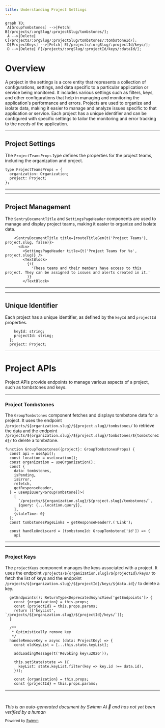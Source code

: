 ```yaml
---
title: Understanding Project Settings
---
```

```mermaid
graph TD;
 A[GroupTombstones] -->|Fetch| B[/projects/:orgSlug/:projectSlug/tombstones/];
 A -->|Delete| C[/projects/:orgSlug/:projectSlug/tombstones/:tombstoneId/];
 D[ProjectKeys] -->|Fetch| E[/projects/:orgSlug/:projectId/keys/];
 D -->|Delete| F[/projects/:orgSlug/:projectId/keys/:dataId/];
```

# Overview

A project in the settings is a core entity that represents a collection of configurations, settings, and data specific to a particular application or service being monitored. It includes various settings such as filters, keys, and other configurations that help in managing and monitoring the application's performance and errors. Projects are used to organize and isolate data, making it easier to manage and analyze issues specific to that application or service. Each project has a unique identifier and can be configured with specific settings to tailor the monitoring and error tracking to the needs of the application.

<SwmSnippet path="/static/app/views/settings/project/projectTeams.tsx" line="21">

---

## Project Settings

The <SwmToken path="static/app/views/settings/project/projectTeams.tsx" pos="21:2:2" line-data="type ProjectTeamsProps = {">`ProjectTeamsProps`</SwmToken> type defines the properties for the project teams, including the organization and project.

```tsx
type ProjectTeamsProps = {
  organization: Organization;
  project: Project;
};
```

---

</SwmSnippet>

<SwmSnippet path="/static/app/views/settings/project/projectTeams.tsx" line="56">

---

## Project Management

The <SwmToken path="static/app/views/settings/project/projectTeams.tsx" pos="56:2:2" line-data="    &lt;SentryDocumentTitle title={routeTitleGen(t(&#39;Project Teams&#39;), project.slug, false)}&gt;">`SentryDocumentTitle`</SwmToken> and <SwmToken path="static/app/views/settings/project/projectTeams.tsx" pos="58:2:2" line-data="        &lt;SettingsPageHeader title={t(&#39;Project Teams for %s&#39;, project.slug)} /&gt;">`SettingsPageHeader`</SwmToken> components are used to manage and display project teams, making it easier to organize and isolate data.

```tsx
    <SentryDocumentTitle title={routeTitleGen(t('Project Teams'), project.slug, false)}>
      <div>
        <SettingsPageHeader title={t('Project Teams for %s', project.slug)} />
        <TextBlock>
          {t(
            'These teams and their members have access to this project. They can be assigned to issues and alerts created in it.'
          )}
        </TextBlock>
```

---

</SwmSnippet>

<SwmSnippet path="/static/app/views/settings/project/projectKeys/details/keySettings.tsx" line="33">

---

## Unique Identifier

Each project has a unique identifier, as defined by the <SwmToken path="static/app/views/settings/project/projectKeys/details/keySettings.tsx" pos="33:1:1" line-data="    keyId: string;">`keyId`</SwmToken> and <SwmToken path="static/app/views/settings/project/projectKeys/details/keySettings.tsx" pos="34:1:1" line-data="    projectId: string;">`projectId`</SwmToken> properties.

```tsx
    keyId: string;
    projectId: string;
  };
  project: Project;
```

---

</SwmSnippet>

# Project APIs

Project APIs provide endpoints to manage various aspects of a project, such as tombstones and keys.

<SwmSnippet path="/static/app/views/settings/project/projectFilters/groupTombstones.tsx" line="84">

---

### Project Tombstones

The <SwmToken path="static/app/views/settings/project/projectFilters/groupTombstones.tsx" pos="84:2:2" line-data="function GroupTombstones({project}: GroupTombstonesProps) {">`GroupTombstones`</SwmToken> component fetches and displays tombstone data for a project. It uses the endpoint `/projects/${organization.slug}/${project.slug}/tombstones/` to retrieve the data and the endpoint `/projects/${organization.slug}/${project.slug}/tombstones/${tombstoneId}/` to delete a tombstone.

```tsx
function GroupTombstones({project}: GroupTombstonesProps) {
  const api = useApi();
  const location = useLocation();
  const organization = useOrganization();
  const {
    data: tombstones,
    isPending,
    isError,
    refetch,
    getResponseHeader,
  } = useApiQuery<GroupTombstone[]>(
    [
      `/projects/${organization.slug}/${project.slug}/tombstones/`,
      {query: {...location.query}},
    ],
    {staleTime: 0}
  );
  const tombstonesPageLinks = getResponseHeader?.('Link');

  const handleUndiscard = (tombstoneId: GroupTombstone['id']) => {
    api
```

---

</SwmSnippet>

<SwmSnippet path="/static/app/views/settings/project/projectKeys/list/index.tsx" line="43">

---

### Project Keys

The <SwmToken path="static/app/views/settings/project/projectKeys/details/keySettings.tsx" pos="24:15:15" line-data="import KeyRateLimitsForm from &#39;sentry/views/settings/project/projectKeys/details/keyRateLimitsForm&#39;;">`projectKeys`</SwmToken> component manages the keys associated with a project. It uses the endpoint `/projects/${organization.slug}/${projectId}/keys/` to fetch the list of keys and the endpoint `/projects/${organization.slug}/${projectId}/keys/${data.id}/` to delete a key.

```tsx
  getEndpoints(): ReturnType<DeprecatedAsyncView['getEndpoints']> {
    const {organization} = this.props;
    const {projectId} = this.props.params;
    return [['keyList', `/projects/${organization.slug}/${projectId}/keys/`]];
  }

  /**
   * Optimistically remove key
   */
  handleRemoveKey = async (data: ProjectKey) => {
    const oldKeyList = [...this.state.keyList];

    addLoadingMessage(t('Revoking key\u2026'));

    this.setState(state => ({
      keyList: state.keyList.filter(key => key.id !== data.id),
    }));

    const {organization} = this.props;
    const {projectId} = this.props.params;
```

---

</SwmSnippet>

&nbsp;

*This is an auto-generated document by Swimm AI 🌊 and has not yet been verified by a human*

<SwmMeta version="3.0.0" repo-id="Z2l0aHViJTNBJTNBc2VudHJ5LWRlbW8tMSUzQSUzQVN3aW1tLURlbW8=" repo-name="sentry-demo-1" doc-type="overview"><sup>Powered by [Swimm](/)</sup></SwmMeta>
